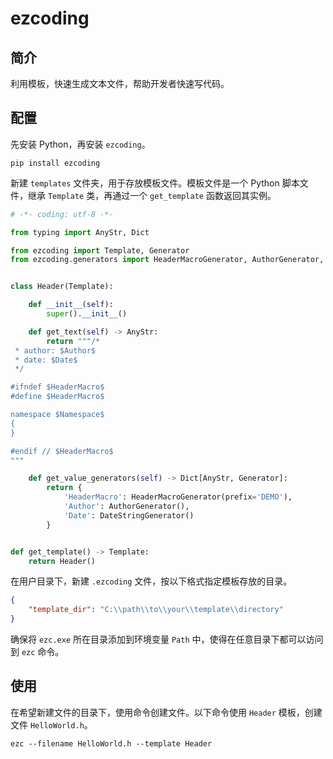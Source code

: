 # ezcoding

## 简介

利用模板，快速生成文本文件，帮助开发者快速写代码。

## 配置

先安装 Python，再安装 `ezcoding`。

```shell
pip install ezcoding
```

新建 `templates` 文件夹，用于存放模板文件。模板文件是一个 Python 脚本文件，继承 `Template` 类，再通过一个 `get_template` 函数返回其实例。

```python
# -*- coding: utf-8 -*-

from typing import AnyStr, Dict

from ezcoding import Template, Generator
from ezcoding.generators import HeaderMacroGenerator, AuthorGenerator, DateStringGenerator


class Header(Template):

    def __init__(self):
        super().__init__()

    def get_text(self) -> AnyStr:
        return """/*
 * author: $Author$
 * date: $Date$
 */

#ifndef $HeaderMacro$
#define $HeaderMacro$

namespace $Namespace$
{
}

#endif // $HeaderMacro$
"""

    def get_value_generators(self) -> Dict[AnyStr, Generator]:
        return {
            'HeaderMacro': HeaderMacroGenerator(prefix='DEMO'),
            'Author': AuthorGenerator(),
            'Date': DateStringGenerator()
        }


def get_template() -> Template:
    return Header()
```

在用户目录下，新建 `.ezcoding` 文件，按以下格式指定模板存放的目录。

```json
{
    "template_dir": "C:\\path\\to\\your\\template\\directory"
}
```

确保将 `ezc.exe` 所在目录添加到环境变量 `Path` 中，使得在任意目录下都可以访问到 `ezc` 命令。

## 使用

在希望新建文件的目录下，使用命令创建文件。以下命令使用 `Header` 模板，创建文件 `HelloWorld.h`。

```shell
ezc --filename HelloWorld.h --template Header
```
